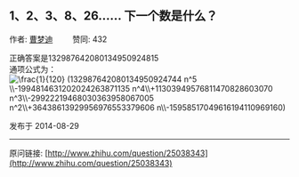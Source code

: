 ## 1、2、3、8、26…… 下一个数是什么？

作者: [曹梦迪](http://www.zhihu.com/people/cao-meng-di)&nbsp;&nbsp;&nbsp;&nbsp;&nbsp;&nbsp;&nbsp;&nbsp; 赞同: 432


正确答案是132987642080134950924815<br>通项公式为：<br><img src="http://zhihu.com/equation?tex=%5Cfrac%7B1%7D%7B120%7D+%28132987642080134950924744+n%5E5+%5C%5C-1994814631202024263871135+n%5E4%5C%5C%2B11303949576811470828603070+n%5E3%5C%5C-29922219468030363958067005+n%5E2%5C%5C%2B36438613929956976553379606+n%5C%5C-15958517049616194110969160%29" alt="\frac{1}{120} (132987642080134950924744 n^5 \\-1994814631202024263871135 n^4\\+11303949576811470828603070 n^3\\-29922219468030363958067005 n^2\\+36438613929956976553379606 n\\-15958517049616194110969160)" eeimg="1">



发布于 2014-08-29



---
原问链接: [http://www.zhihu.com/question/25038343](http://www.zhihu.com/question/25038343)
